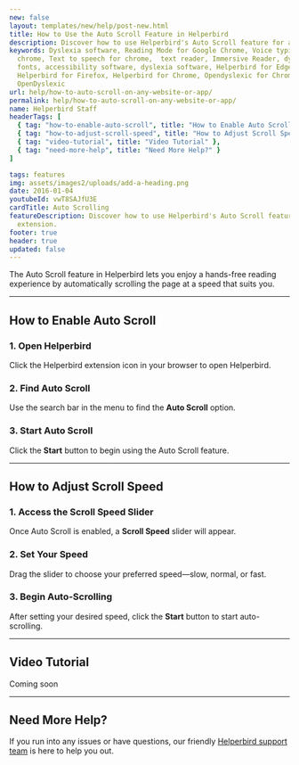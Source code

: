 ```yaml
---
new: false
layout: templates/new/help/post-new.html
title: How to Use the Auto Scroll Feature in Helperbird
description: Discover how to use Helperbird's Auto Scroll feature for a hands-free reading experience. This guide walks you through enabling auto-scroll and adjusting the speed to match your reading pace.
keywords: Dyslexia software, Reading Mode for Google Chrome, Voice typing for
  chrome, Text to speech for chrome,  text reader, Immersive Reader, dyslexia
  fonts, accessibility software, dyslexia software, Helperbird for Edge,
  Helperbird for Firefox, Helperbird for Chrome, Opendyslexic for Chrome,
  OpenDyslexic
url: help/how-to-auto-scroll-on-any-website-or-app/
permalink: help/how-to-auto-scroll-on-any-website-or-app/
name: Helperbird Staff
headerTags: [
  { tag: "how-to-enable-auto-scroll", title: "How to Enable Auto Scroll" },
  { tag: "how-to-adjust-scroll-speed", title: "How to Adjust Scroll Speed" },
  { tag: "video-tutorial", title: "Video Tutorial" },
  { tag: "need-more-help", title: "Need More Help?" }
]

tags: features
img: assets/images2/uploads/add-a-heading.png
date: 2016-01-04
youtubeId: vwT8SAJfU3E
cardTitle: Auto Scrolling
featureDescription: Discover how to use Helperbird's Auto Scroll feature for a hands-free reading experience. This guide walks you through enabling auto-scroll and adjusting the speed to match your reading pace.
  extension.
footer: true
header: true
updated: false
---
```



The Auto Scroll feature in Helperbird lets you enjoy a hands-free reading experience by automatically scrolling the page at a speed that suits you.

---

## How to Enable Auto Scroll

### 1. Open Helperbird

Click the Helperbird extension icon in your browser to open Helperbird.

### 2. Find Auto Scroll

Use the search bar in the menu to find the **Auto Scroll** option.

### 3. Start Auto Scroll

Click the **Start** button to begin using the Auto Scroll feature.

---

## How to Adjust Scroll Speed

### 1. Access the Scroll Speed Slider

Once Auto Scroll is enabled, a **Scroll Speed** slider will appear.

### 2. Set Your Speed

Drag the slider to choose your preferred speed—slow, normal, or fast.

### 3. Begin Auto-Scrolling

After setting your desired speed, click the **Start** button to start auto-scrolling.

---

## Video Tutorial

Coming soon

---

## Need More Help?

If you run into any issues or have questions, our friendly [Helperbird support team](/support/) is here to help you out.
